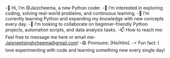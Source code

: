 -👋 Hi, I’m @Jaizcheema, a new Python coder.
-👀 I’m interested in exploring coding, solving real-world problems, and continuous learning.
-🌱 I’m currently learning Python and expanding my knowledge with new concepts every day.
-💞️ I’m looking to collaborate on beginner-friendly Python projects, automation scripts, and data analysis tasks.
-📫 How to reach me: Feel free to message me here or email me- Jaisneetsinghcheema@gmail.com!
-😄 Pronouns: [He/Him].
-⚡ Fun fact: I love experimenting with code and learning something new every single day!


<!---
Jaizcheema/Jaizcheema is a ✨ special ✨ repository because its `README.md` (this file) appears on your GitHub profile.
You can click the Preview link to take a look at your changes.
--->
